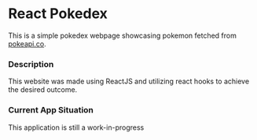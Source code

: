 # React Pokedex 
This is a simple pokedex webpage showcasing pokemon fetched from [pokeapi.co](https://pokeapi.co/).

### Description
This website was made using ReactJS and utilizing react hooks to achieve the desired outcome.

### Current App Situation
This application is still a work-in-progress